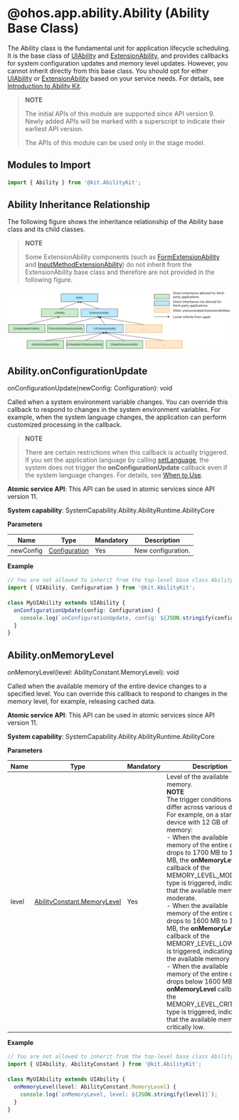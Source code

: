 # @ohos.app.ability.Ability (Ability Base Class)

<!--Kit: Ability Kit-->
<!--Subsystem: Ability-->
<!--Owner: @littlejerry1-->
<!--Designer: @ccllee1-->
<!--Tester: @lixueqing513-->

The Ability class is the fundamental unit for application lifecycle scheduling. It is the base class of [UIAbility](js-apis-app-ability-uiAbility.md) and [ExtensionAbility](js-apis-app-ability-extensionAbility.md), and provides callbacks for system configuration updates and memory level updates. However, you cannot inherit directly from this base class. You should opt for either [UIAbility](js-apis-app-ability-uiAbility.md) or [ExtensionAbility](js-apis-app-ability-extensionAbility.md) based on your service needs. For details, see [Introduction to Ability Kit](../../application-models/abilitykit-overview.md).

> **NOTE**
> 
> The initial APIs of this module are supported since API version 9. Newly added APIs will be marked with a superscript to indicate their earliest API version.
>
> The APIs of this module can be used only in the stage model.

## Modules to Import

```ts
import { Ability } from '@kit.AbilityKit';
```

## Ability Inheritance Relationship

The following figure shows the inheritance relationship of the Ability base class and its child classes.

> **NOTE**
>
> Some ExtensionAbility components (such as [FormExtensionAbility](../apis-form-kit/js-apis-app-form-formExtensionAbility.md) and [InputMethodExtensionAbility](../apis-ime-kit/js-apis-inputmethod-extension-ability.md)) do not inherit from the ExtensionAbility base class and therefore are not provided in the following figure.

![ability-inheritance](../figures/image-ability-ability-inheritance.png)

## Ability.onConfigurationUpdate

onConfigurationUpdate(newConfig: Configuration): void

Called when a system environment variable changes. You can override this callback to respond to changes in the system environment variables. For example, when the system language changes, the application can perform customized processing in the callback.

> **NOTE**
>
> There are certain restrictions when this callback is actually triggered. If you set the application language by calling [setLanguage](../apis-ability-kit/js-apis-inner-application-applicationContext.md#applicationcontextsetlanguage11), the system does not trigger the **onConfigurationUpdate** callback even if the system language changes. For details, see [When to Use](../../application-models/subscribe-system-environment-variable-changes.md#when-to-use).

**Atomic service API**: This API can be used in atomic services since API version 11.

**System capability**: SystemCapability.Ability.AbilityRuntime.AbilityCore

**Parameters**

| Name| Type| Mandatory| Description|
| -------- | -------- | -------- | -------- |
| newConfig | [Configuration](js-apis-app-ability-configuration.md) | Yes| New configuration.|

**Example**

```ts
// You are not allowed to inherit from the top-level base class Ability. Therefore, the derived class UIAbility is used as an example.
import { UIAbility, Configuration } from '@kit.AbilityKit';

class MyUIAbility extends UIAbility {
  onConfigurationUpdate(config: Configuration) {
    console.log(`onConfigurationUpdate, config: ${JSON.stringify(config)}`);
  }
}
```

## Ability.onMemoryLevel

onMemoryLevel(level: AbilityConstant.MemoryLevel): void

Called when the available memory of the entire device changes to a specified level. You can override this callback to respond to changes in the memory level, for example, releasing cached data.

**Atomic service API**: This API can be used in atomic services since API version 11.

**System capability**: SystemCapability.Ability.AbilityRuntime.AbilityCore

**Parameters**

| Name| Type| Mandatory| Description|
| -------- | -------- | -------- | -------- |
| level | [AbilityConstant.MemoryLevel](js-apis-app-ability-abilityConstant.md#memorylevel) | Yes| Level of the available memory.<br>**NOTE**<br>The trigger conditions may differ across various devices. For example, on a standard device with 12 GB of memory:<br>- When the available memory of the entire device drops to 1700 MB to 1800 MB, the **onMemoryLevel** callback of the MEMORY_LEVEL_MODERATE type is triggered, indicating that the available memory is moderate.<br>- When the available memory of the entire device drops to 1600 MB to 1700 MB, the **onMemoryLevel** callback of the MEMORY_LEVEL_LOW type is triggered, indicating that the available memory is low.<br>- When the available memory of the entire device drops below 1600 MB, the **onMemoryLevel** callback of the MEMORY_LEVEL_CRITICAL type is triggered, indicating that the available memory is critically low.|

**Example**

```ts
// You are not allowed to inherit from the top-level base class Ability. Therefore, the derived class UIAbility is used as an example.
import { UIAbility, AbilityConstant } from '@kit.AbilityKit';

class MyUIAbility extends UIAbility {
  onMemoryLevel(level: AbilityConstant.MemoryLevel) {
    console.log(`onMemoryLevel, level: ${JSON.stringify(level)}`);
  }
}
```

